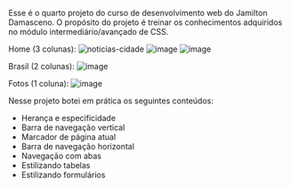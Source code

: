 Esse é o quarto projeto do curso de desenvolvimento web do Jamilton Damasceno. O propósito do projeto é treinar os conhecimentos adquiridos no módulo intermediário/avançado de CSS.

Home (3 colunas):
![noticias-cidade](https://github.com/lawtherea/projeto4-NoticiasCidade/assets/87096464/cfddbb9d-a83b-49a1-b7c3-ab2ba5d8d01f)
![image](https://github.com/lawtherea/projeto4-NoticiasCidade/assets/87096464/474e677b-4dfa-4f51-8742-0287b3f74163)
![image](https://github.com/lawtherea/projeto4-NoticiasCidade/assets/87096464/03f31157-cbc1-4b0e-bb12-440e6fa8bbfb)

Brasil (2 colunas):
![image](https://github.com/lawtherea/projeto4-NoticiasCidade/assets/87096464/354c69b9-6350-4fba-ae92-1417c3870ace)

Fotos (1 coluna):
![image](https://github.com/lawtherea/projeto4-NoticiasCidade/assets/87096464/76f9f59b-7422-48cc-860b-f97fcd0e2b1c)

Nesse projeto botei em prática os seguintes conteúdos:

- Herança e especificidade
- Barra de navegação vertical
- Marcador de página atual
- Barra de navegação horizontal
- Navegação com abas
- Estilizando tabelas
- Estilizando formulários
